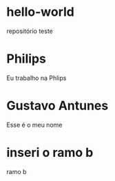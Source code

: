 # hello-world
repositório teste
# Philips
Eu trabalho na Phlips
# Gustavo Antunes
Esse é o meu nome
# inseri o ramo b
ramo b
